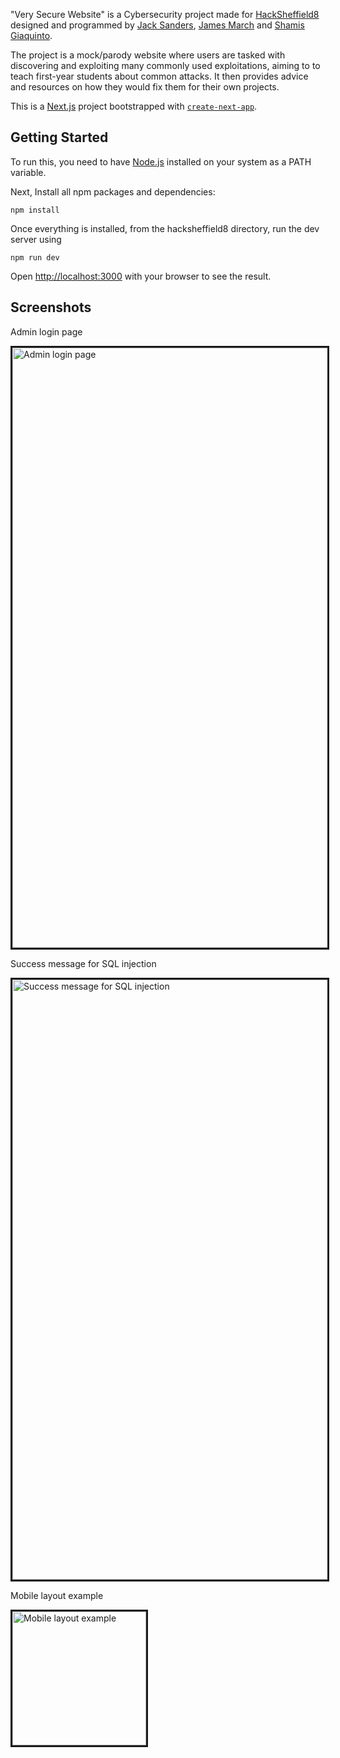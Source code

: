 "Very Secure Website" is a Cybersecurity project made for [HackSheffield8](https://hacksheffield-8.devpost.com/) designed and programmed by [Jack Sanders](https://github.com/jacksanders02), [James March](https://github.com/fokkos) and [Shamis Giaquinto](https://https://github.com/drcakechan).

The project is a mock/parody website where users are tasked with discovering and exploiting many commonly used exploitations, aiming to to teach first-year students about common attacks. It then provides advice and resources on how they would fix them for their own projects.

This is a [Next.js](https://nextjs.org/) project bootstrapped with [`create-next-app`](https://github.com/vercel/next.js/tree/canary/packages/create-next-app).

## Getting Started

To run this, you need to have [Node.js](https://nodejs.org/en/) installed on your system as a PATH variable.

Next, Install all npm packages and dependencies:

```
npm install
```

Once everything is installed, from the hacksheffield8 directory, run the dev server using 

```
npm run dev
```

Open [http://localhost:3000](http://localhost:3000) with your browser to see the result.

## Screenshots
Admin login page

<img border="3" width="960" alt="Admin login page" src="https://github.com/jacksanders02/hacksheffield8/assets/54935498/b4f2216d-c32d-4404-976a-921fa349c304">

Success message for SQL injection

<img border="3" width="960" alt="Success message for SQL injection" src="https://github.com/jacksanders02/hacksheffield8/assets/54935498/c146cdf5-2e9c-4da6-8ab4-e5582c71e742">

Mobile layout example

<img border="3" width="214" alt="Mobile layout example" src="https://github.com/jacksanders02/hacksheffield8/assets/54935498/9ed20418-7c57-49d2-9c0a-50674cd855de">

